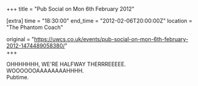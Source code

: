 +++
title = "Pub Social on Mon 6th February 2012"

[extra]
time = "18:30:00"
end_time = "2012-02-06T20:00:00Z"
location = "The Phantom Coach"

original = "https://uwcs.co.uk/events/pub-social-on-mon-6th-february-2012-1474489058380/"    
+++

OHHHHHHH, WE'RE HALFWAY THERRREEEEE.  
WOOOOOOAAAAAAAAHHHH.  
Pubtime.

